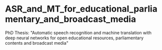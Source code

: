 # ASR_and_MT_for_educational_parliamentary_and_broadcast_media
PhD Thesis: "Automatic speech recognition and machine translation with deep neural networks for open educational resources, parliamentary contents and broadcast media"
